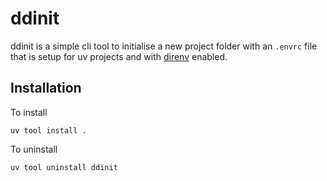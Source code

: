 # ddinit

ddinit is a simple cli tool to initialise a new project folder with an `.envrc` file that is setup for uv projects and with [direnv](https://direnv.net/) enabled. 

## Installation

To install
```
uv tool install .
```

To uninstall
```
uv tool uninstall ddinit
```
